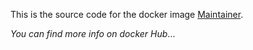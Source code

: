 This is the source code for the docker image [Maintainer](https://hub.docker.com/r/dokeraj/maintainer).

*You can find more info on docker Hub*...